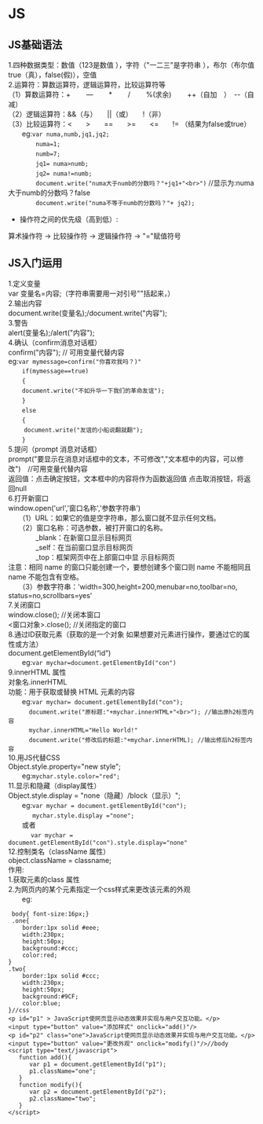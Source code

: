 # JS
## JS基础语法  
1.四种数据类型：数值（123是数值
），字符（"一二三"是字符串
），布尔（布尔值true（真），false(假)），空值  
2.运算符：算数运算符，逻辑运算符，比较运算符等   
  （1）算数运算符：+　　 — 　　* 　　/ 　　%(求余)　 　++（自加　）　--（自减）   
（2）逻辑运算符：&&（与）　　||（或）　　!（非）  
（3）比较运算符：<　　>　　==　　>=　　<=　　!= （结果为false或true）  
 　　eg:`var numa,numb,jq1,jq2;`  
　　　　`numa=1;`  
　　　　`numb=7;`  
　　　　`jq1= numa>numb;`  
　　　　`jq2= numa!=numb;`  
　　　　`document.write("numa大于numb的分数吗？"+jq1+"<br>")` //显示为:numa大于numb的分数吗？false  
　　　　`document.write("numa不等于numb的分数吗？"+ jq2);`  
* 操作符之间的优先级（高到低）:

算术操作符 → 比较操作符 → 逻辑操作符 → "="赋值符号
  
## JS入门运用  
1.定义变量  
var 变量名=内容;（字符串需要用一对引号""括起来，）  
2.输出内容  
document.write(变量名);/document.write("内容");  
3.警告  
alert(变量名);/alert("内容");  
4.确认（confirm消息对话框）  
confirm("内容");   // 可用变量代替内容  
eg:`var mymessage=confirm("你喜欢我吗？)"`  
　　`if(mymessage==true)`   
　　`{`  
     　　`document.write("不如升华一下我们的革命友谊");`  
   　　`}`  
　　`else`    
   　　`{`  
   　　  `document.write("友谊的小船说翻就翻");`  
   　　`}`  
5.提问（prompt 消息对话框）  
prompt("要显示在消息对话框中的文本，不可修改","文本框中的内容，可以修改")　//可用变量代替内容   
 返回值：点击确定按钮，文本框中的内容将作为函数返回值
 点击取消按钮，将返回null  
6.打开新窗口  
window.open('url','窗口名称','参数字符串')  
　　（1）URL：如果它的值是空字符串，那么窗口就不显示任何文档。  
　　（2）窗口名称：可选参数，被打开窗口的名称。  
    　　　　_blank：在新窗口显示目标网页  
     　　　　_self：在当前窗口显示目标网页  
     　　　　_top：框架网页中在上部窗口中显  示目标网页  
    注意：相同 name 的窗口只能创建一个，要想创建多个窗口则 name 不能相同且name 不能包含有空格。  
　　（3）参数字符串：'width=300,height=200,menubar=no,toolbar=no, status=no,scrollbars=yes'  
7.关闭窗口  
window.close();   //关闭本窗口  
<窗口对象>.close();   //关闭指定的窗口   
8.通过ID获取元素（获取的是一个对象 如果想要对元素进行操作，要通过它的属性或方法）  
document.getElementById(“id”)   
　　eg:`var mychar=document.getElementById("con") `    
9.innerHTML 属性  
 对象名.innerHTML  
功能：用于获取或替换 HTML 元素的内容  
　　eg:` var mychar= document.getElementById("con");  `         
  　　　`document.write("原标题:"+mychar.innerHTML+"<br>"); //输出原h2标签内容`  
  　　　`mychar.innerHTML="Hello World!"`  
　　　`document.write("修改后的标题:"+mychar.innerHTML); //输出修后h2标签内容`  
10.用JS代替CSS  
Object.style.property="new style";  
　　eg:`mychar.style.color="red";`  
11.显示和隐藏（display属性）  
Object.style.display = "none（隐藏）/block（显示）";  
　　eg:`var mychar = document.getElementById("con");`  
   　　　` mychar.style.display ="none";`  
　　或者  
　　　 `var mychar = document.getElementById("con").style.display="none"`   
12.控制类名（className 属性）  
object.className = classname;  
作用:  
1.获取元素的class 属性  
2.为网页内的某个元素指定一个css样式来更改该元素的外观  
　　eg:
  
     body{ font-size:16px;}
     .one{
		border:1px solid #eee;
		width:230px;
		height:50px;
		background:#ccc;
		color:red;
    }
	.two{
		border:1px solid #ccc;
		width:230px;
		height:50px;
		background:#9CF;
		color:blue;
	}//css
    <p id="p1" > JavaScript使网页显示动态效果并实现与用户交互功能。</p>
    <input type="button" value="添加样式" onclick="add()"/>
	<p id="p2" class="one">JavaScript使网页显示动态效果并实现与用户交互功能。</p>
    <input type="button" value="更改外观" onclick="modify()"/>//body
	<script type="text/javascript">
	   function add(){
	      var p1 = document.getElementById("p1");
	      p1.className="one";
	   }
	   function modify(){
	      var p2 = document.getElementById("p2");
	      p2.className="two";
	   }
	</script>
